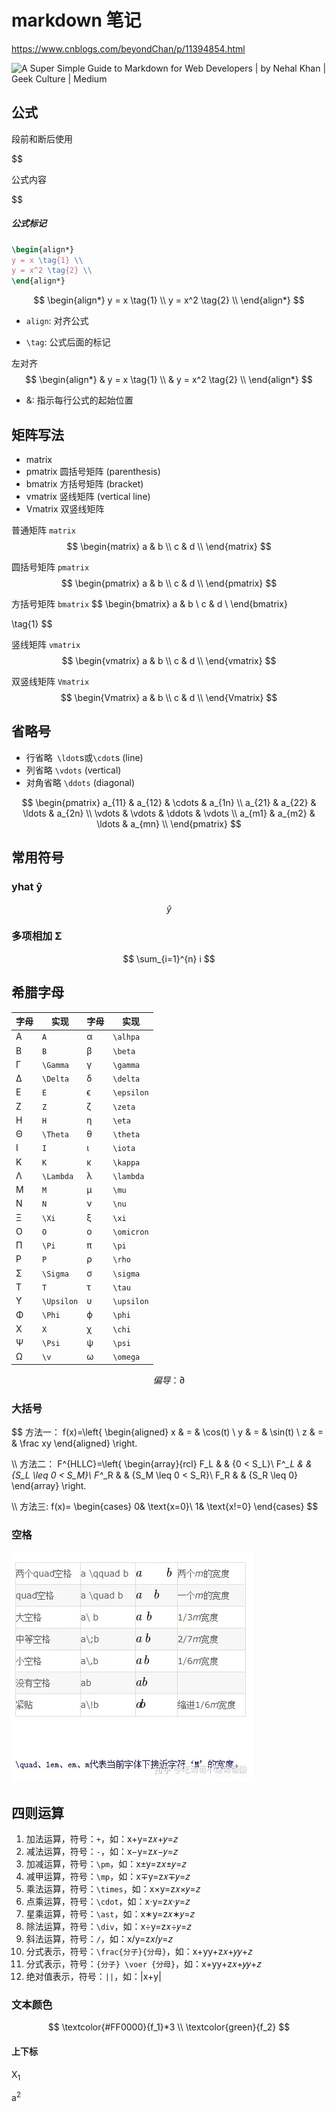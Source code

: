 # markdown 笔记

https://www.cnblogs.com/beyondChan/p/11394854.html

![A Super Simple Guide to Markdown for Web Developers | by Nehal Khan | Geek  Culture | Medium](./img/1eZ7YPTqzcyFVoQxIOIQ9kQ.png)

## 公式

段前和断后使用 

\$\$

公式内容

\$\$



##### 公式标记

```latex
\begin{align*}
y = x \tag{1} \\
y = x^2 \tag{2} \\
\end{align*}
```


$$
\begin{align*}
y = x \tag{1} \\
y = x^2 \tag{2} \\
\end{align*}
$$

* `align`: 对齐公式

* `\tag`: 公式后面的标记

左对齐
$$
\begin{align*}
& y = x \tag{1} \\
& y = x^2 \tag{2} \\
\end{align*}
$$

* &: 指示每行公式的起始位置



## 矩阵写法

* matrix
* pmatrix 圆括号矩阵 (parenthesis)
* bmatrix 方括号矩阵 (bracket)
* vmatrix 竖线矩阵 (vertical line)
* Vmatrix 双竖线矩阵

普通矩阵 `matrix`
$$
\begin{matrix}
a & b \\
c & d \\
\end{matrix}
$$


圆括号矩阵 `pmatrix`
$$
\begin{pmatrix}
a & b \\
c & d \\
\end{pmatrix}
$$


方括号矩阵 `bmatrix`
$$
\begin{bmatrix}
a & b \\
c & d \\
\end{bmatrix}

\tag{1}
$$


竖线矩阵 `vmatrix`
$$
\begin{vmatrix}
a & b \\
c & d \\
\end{vmatrix}
$$


双竖线矩阵 `Vmatrix`
$$
\begin{Vmatrix}
a & b \\
c & d \\
\end{Vmatrix}
$$




## 省略号

* 行省略` \ldot`s或`\cdot`s (line)
* 列省略 `\vdots` (vertical)
* 对角省略 `\ddots` (diagonal)

$$
\begin{pmatrix}
a_{11} & a_{12} & \cdots & a_{1n} \\
a_{21} & a_{22} & \ldots & a_{2n} \\
\vdots & \vdots & \ddots & \vdots \\
a_{m1} & a_{m2} & \ldots & a_{mn} \\
\end{pmatrix}
$$







## 常用符号

### yhat ŷ

$$
\hat{y}
$$



### 多项相加 Σ



$$
\sum_{i=1}^{n} i
$$














## 希腊字母

| 字母 | 实现       | 字母 | 实现       |
| ---- | ---------- | ---- | ---------- |
| A    | `A`        | α    | `\alhpa`   |
| B    | `B`        | β    | `\beta`    |
| Γ    | `\Gamma`   | γ    | `\gamma`   |
| Δ    | `\Delta`   | δ    | `\delta`   |
| E    | `E`        | ϵ    | `\epsilon` |
| Z    | `Z`        | ζ    | `\zeta`    |
| H    | `H`        | η    | `\eta`     |
| Θ    | `\Theta`   | θ    | `\theta`   |
| I    | `I`        | ι    | `\iota`    |
| K    | `K`        | κ    | `\kappa`   |
| Λ    | `\Lambda`  | λ    | `\lambda`  |
| M    | `M`        | μ    | `\mu`      |
| N    | `N`        | ν    | `\nu`      |
| Ξ    | `\Xi`      | ξ    | `\xi`      |
| O    | `O`        | ο    | `\omicron` |
| Π    | `\Pi`      | π    | `\pi`      |
| P    | `P`        | ρ    | `\rho`     |
| Σ    | `\Sigma`   | σ    | `\sigma`   |
| T    | `T`        | τ    | `\tau`     |
| Υ    | `\Upsilon` | υ    | `\upsilon` |
| Φ    | `\Phi`     | ϕ    | `\phi`     |
| X    | `X`        | χ    | `\chi`     |
| Ψ    | `\Psi`     | ψ    | `\psi`     |
| Ω    | `\v`       | ω    | `\omega`   |






$$
偏导： \partial
$$









### 大括号

$$
方法一：
f(x)=\left\{
\begin{aligned}
x & = & \cos(t) \\
y & = & \sin(t) \\
z & = & \frac xy
\end{aligned}
\right.


\\\\
方法二：
 F^{HLLC}=\left\{
\begin{array}{rcl}
F_L       &      & {0      <      S_L}\\
F^*_L     &      & {S_L \leq 0 < S_M}\\
F^*_R     &      & {S_M \leq 0 < S_R}\\
F_R       &      & {S_R \leq 0}
\end{array} \right. 

\\\\
方法三:
f(x)=
\begin{cases}
0& \text{x=0}\\
1& \text{x!=0}
\end{cases}
$$













### 空格

![img](./img/v2-10dbe4c6af3a91973504203832d8e5f2_720w.webp)







## **四则运算**

1. 加法运算，符号：`+`，如：x+y=z𝑥+𝑦=𝑧
2. 减法运算，符号：`-`，如：x−y=z𝑥−𝑦=𝑧
3. 加减运算，符号：`\pm`，如：x±y=z𝑥±𝑦=𝑧
4. 减甲运算，符号：`\mp`，如：x∓y=z𝑥∓𝑦=𝑧
5. 乘法运算，符号：`\times`，如：x×y=z𝑥×𝑦=𝑧
6. 点乘运算，符号：`\cdot`，如：x⋅y=z𝑥⋅𝑦=𝑧
7. 星乘运算，符号：`\ast`，如：x∗y=z𝑥∗𝑦=𝑧
8. 除法运算，符号：`\div`，如：x÷y=z𝑥÷𝑦=𝑧
9. 斜法运算，符号：`/`，如：x/y=z𝑥/𝑦=𝑧
10. 分式表示，符号：`\frac{分子}{分母}`，如：x+yy+z𝑥+𝑦𝑦+𝑧
11. 分式表示，符号：`{分子} \voer {分母}`，如：x+yy+z𝑥+𝑦𝑦+𝑧
12. 绝对值表示，符号：`||`，如：|x+y|









### 文本颜色

$$
\textcolor{#FF0000}{f_1}*3
\\
\textcolor{green}{f_2}
$$







#### 上下标

X<sub>1</sub>

a<sup>2</sup>